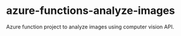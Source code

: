 # azure-functions-analyze-images
Azure function project to analyze images using computer vision API.
